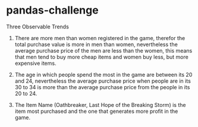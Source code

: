 # pandas-challenge

Three Observable Trends


1.	There are more men than women registered in the game, therefor the total purchase value is more in men than women, nevertheless the average purchase price of the men are less than the women, this means that men tend to buy more cheap items and women buy less, but more expensive items.

2.	The age in which people spend the most in the game are between its 20 and 24, nevertheless the average purchase price when people are in its 30 to 34 is more than the average purchase price from the people in its 20 to 24.

3.	The Item Name (Oathbreaker, Last Hope of the Breaking Storm) is the item most purchased and the one that generates more profit in the game.

